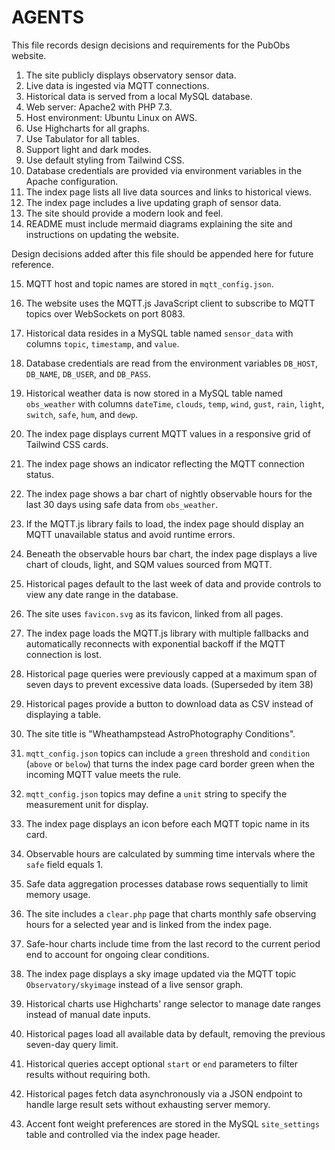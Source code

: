 # AGENTS

This file records design decisions and requirements for the PubObs website.

1. The site publicly displays observatory sensor data.
2. Live data is ingested via MQTT connections.
3. Historical data is served from a local MySQL database.
4. Web server: Apache2 with PHP 7.3.
5. Host environment: Ubuntu Linux on AWS.
6. Use Highcharts for all graphs.
7. Use Tabulator for all tables.
8. Support light and dark modes.
9. Use default styling from Tailwind CSS.
10. Database credentials are provided via environment variables in the Apache configuration.
11. The index page lists all live data sources and links to historical views.
12. The index page includes a live updating graph of sensor data.
13. The site should provide a modern look and feel.
14. README must include mermaid diagrams explaining the site and instructions on updating the website.

Design decisions added after this file should be appended here for future reference.

15. MQTT host and topic names are stored in `mqtt_config.json`.
16. The website uses the MQTT.js JavaScript client to subscribe to MQTT topics over WebSockets on port 8083.
17. Historical data resides in a MySQL table named `sensor_data` with columns `topic`, `timestamp`, and `value`.
18. Database credentials are read from the environment variables `DB_HOST`, `DB_NAME`, `DB_USER`, and `DB_PASS`.
19. Historical weather data is now stored in a MySQL table named `obs_weather` with columns `dateTime`, `clouds`, `temp`, `wind`, `gust`, `rain`, `light`, `switch`, `safe`, `hum`, and `dewp`.
20. The index page displays current MQTT values in a responsive grid of Tailwind CSS cards.
21. The index page shows an indicator reflecting the MQTT connection status.
21. The index page shows a bar chart of nightly observable hours for the last 30 days using safe data from `obs_weather`.
22. If the MQTT.js library fails to load, the index page should display an MQTT unavailable status and avoid runtime errors.
22. Beneath the observable hours bar chart, the index page displays a live chart of clouds, light, and SQM values sourced from MQTT.
23. Historical pages default to the last week of data and provide controls to view any date range in the database.
24. The site uses `favicon.svg` as its favicon, linked from all pages.
25. The index page loads the MQTT.js library with multiple fallbacks and automatically reconnects with exponential backoff if the MQTT connection is lost.
26. Historical page queries were previously capped at a maximum span of seven days to prevent excessive data loads. (Superseded by item 38)
27. Historical pages provide a button to download data as CSV instead of displaying a table.
28. The site title is "Wheathampstead AstroPhotography Conditions".
29. `mqtt_config.json` topics can include a `green` threshold and `condition` (`above` or `below`) that turns the index page card border green when the incoming MQTT value meets the rule.
30. `mqtt_config.json` topics may define a `unit` string to specify the measurement unit for display.
31. The index page displays an icon before each MQTT topic name in its card.
32. Observable hours are calculated by summing time intervals where the `safe` field equals 1.
33. Safe data aggregation processes database rows sequentially to limit memory usage.
34. The site includes a `clear.php` page that charts monthly safe observing hours for a selected year and is linked from the index page.
35. Safe-hour charts include time from the last record to the current period end to account for ongoing clear conditions.
36. The index page displays a sky image updated via the MQTT topic `Observatory/skyimage` instead of a live sensor graph.
37. Historical charts use Highcharts' range selector to manage date ranges instead of manual date inputs.
38. Historical pages load all available data by default, removing the previous seven-day query limit.
39. Historical queries accept optional `start` or `end` parameters to filter results without requiring both.
40. Historical pages fetch data asynchronously via a JSON endpoint to handle large result sets without exhausting server memory.

41. Accent font weight preferences are stored in the MySQL `site_settings` table and controlled via the index page header.

